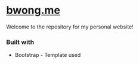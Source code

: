 # [bwong.me](bwong.me)
Welcome to the repository for my personal website!

### Built with
- Bootstrap - Template used

